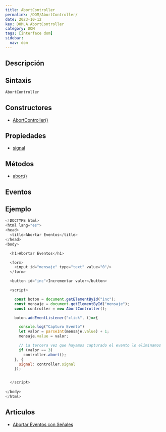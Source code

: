 ```yaml
---
title: AbortController
permalink: /DOM/AbortController/
date: 2023-10-12
key: DOM.A.AbortController
category: DOM
tags: [interface dom]
sidebar:
  nav: dom
---
```


## Descripción


## Sintaxis


```javascript
AbortController
```


## Constructores

- [AbortController()](https://www.w3api.com/DOM/AbortController/AbortController/)

## Propiedades

- [signal](https://www.w3api.com/DOM/AbortController/signal/)

## Métodos

- [abort()](https://www.w3api.com/DOM/AbortController/abort/)

## Eventos


## Ejemplo


```javascript
<!DOCTYPE html>
<html lang="es">
<head>
  <title>Abortar Eventos</title>
</head>
<body>

  <h1>Abortar Eventos</h1>

  <form>
    <input id="mensaje" type="text" value="0"/>
  </form>

  <button id="inc">Incrementar valor</button>

  <script>

    const boton = document.getElementById("inc");
    const mensaje = document.getElementById("mensaje");
    const controller = new AbortController();

    boton.addEventListener("click", ()=>{

      console.log("Capturo Evento")
      let valor = parseInt(mensaje.value) + 1;
      mensaje.value = valor;

      // La tercera vez que hayamos capturado el evento lo eliminamos
      if (valor == 3)
        controller.abort();
    }, {
      signal: controller.signal
    });


  </script>    
   
</body>
</html>
```


## Artículos

- [Abortar Eventos con Señales](https://lineadecodigo.comhttps//lineadecodigo.com/dom/abortar-eventos-con-senales/)
